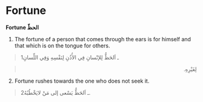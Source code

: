 Fortune
=======

**Fortune الحظّ**

1. The fortune of a person that comes through the ears is for himself
and that which is on the tongue for others.

> 1ـ اَلحَظُّ لِلإنْسانِ فِي الأُذُنِ لِنَفْسِهِ وَفِي اللِّسانِ
<blockquote dir="rtl">
  <p>
لِغَيْرِهِ.
  </p>
</blockquote>

2. Fortune rushes towards the one who does not seek it.

> 2ـ اَلحَظُّ يَسْعى إلى مَنْ لايَخْطُبُهُ.


